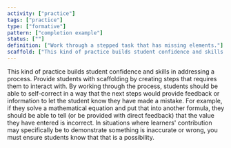```yaml
---
activity: ["practice"]
tags: ["practice"]
type: ["formative"]
pattern: ["completion example"]
status: [""]
definition: ["Work through a stepped task that has missing elements."]
scaffold: ["This kind of practice builds student confidence and skills in addressing a process. Provide students with scaffolding by creating steps that requires them to interact with. By working through the process, students should be able to self-correct in a way that the next steps would provide feedback or information to let the student know they have made a mistake. For example, if they solve a mathematical equation and put that into another formula, they should be able to tell (or be provided with direct feedback) that the value they have entered is incorrect. In situations where learners' contribution may specifically be to demonstrate something is inaccurate or wrong, you must ensure students know that that is a possibility."]
---
```


This kind of practice builds student confidence and skills in addressing a process. Provide students with scaffolding by creating steps that requires them to interact with. By working through the process, students should be able to self-correct in a way that the next steps would provide feedback or information to let the student know they have made a mistake. For example, if they solve a mathematical equation and put that into another formula, they should be able to tell (or be provided with direct feedback) that the value they have entered is incorrect. In situations where learners' contribution may specifically be to demonstrate something is inaccurate or wrong, you must ensure students know that that is a possibility.
